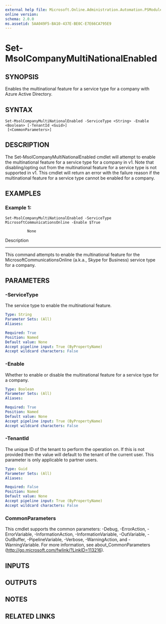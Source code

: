 ```yaml
---
external help file: Microsoft.Online.Administration.Automation.PSModule.dll-Help.xml
online version: 
schema: 2.0.0
ms.assetid: 5AA049F5-BA10-437E-BE0C-E7E66CA795E9
---
```


# Set-MsolCompanyMultiNationalEnabled

## SYNOPSIS
Enables the multinational feature for a service type for a company with Azure Active Directory.

## SYNTAX

```
Set-MsolCompanyMultiNationalEnabled -ServiceType <String> -Enable <Boolean> [-TenantId <Guid>]
 [<CommonParameters>]
```

## DESCRIPTION
The Set-MsolCompanyMultiNationalEnabled cmdlet will attempt to enable the multinational feature for a service type for a company in v1.
Note that disabling/opting out from the multinational feature for a service type is not supported in v1.
      This cmdlet will return an error with the failure reason if the multinational feature for a service type cannot be enabled for a company.

## EXAMPLES

### Example 1: 
```
Set-MsolCompanyMultiNationalEnabled -ServiceType MicrosoftCommunicationsOnline -Enable $True

          None
```

Description

-----------

This command attempts to enable the multinational feature for the MicrosoftCommunicationsOnline (a.k.a., Skype for Business) service type for a company.

## PARAMETERS

### -ServiceType
The service type to enable the multinational feature.

```yaml
Type: String
Parameter Sets: (All)
Aliases: 

Required: True
Position: Named
Default value: None
Accept pipeline input: True (ByPropertyName)
Accept wildcard characters: False
```

### -Enable
Whether to enable or disable the multinational feature for a service type for a company.

```yaml
Type: Boolean
Parameter Sets: (All)
Aliases: 

Required: True
Position: Named
Default value: None
Accept pipeline input: True (ByPropertyName)
Accept wildcard characters: False
```

### -TenantId
The unique ID of the tenant to perform the operation on.
If this is not provided then the value will default to the tenant of the current user.
This parameter is only applicable to partner users.

```yaml
Type: Guid
Parameter Sets: (All)
Aliases: 

Required: False
Position: Named
Default value: None
Accept pipeline input: True (ByPropertyName)
Accept wildcard characters: False
```

### CommonParameters
This cmdlet supports the common parameters: -Debug, -ErrorAction, -ErrorVariable, -InformationAction, -InformationVariable, -OutVariable, -OutBuffer, -PipelineVariable, -Verbose, -WarningAction, and -WarningVariable. For more information, see about_CommonParameters (http://go.microsoft.com/fwlink/?LinkID=113216).

## INPUTS

## OUTPUTS

## NOTES

## RELATED LINKS

